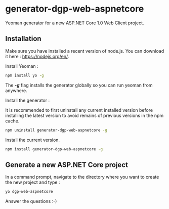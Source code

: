 # generator-dgp-web-aspnetcore

Yeoman generator for a new ASP.NET Core 1.0 Web Client project.

## Installation

Make sure you have installed a recent version of node.js. You can download it here : https://nodejs.org/en/. 

Install Yeoman :

``` bash
npm install yo -g
``` 

The _**-g**_ flag installs the generator globally so you can run yeoman from anywhere.

Install the generator :

It is recommended to first uninstall any current installed version before installing the latest version to avoid remains of previous versions in the npm cache.

``` bash
npm uninstall generator-dgp-web-aspnetcore -g
```

Install the current version.

``` bash
npm install generator-dgp-web-aspnetcore -g
```

## Generate a new ASP.NET Core project

In a command prompt, navigate to the directory where you want to create the new project and type :

``` bash
yo dgp-web-aspnetcore
```

Answer the questions :-)
